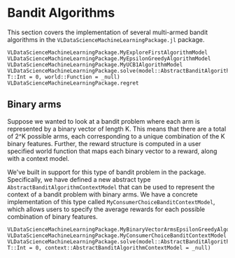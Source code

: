 # Bandit Algorithms
This section covers the implementation of several multi-armed bandit algorithms in the `VLDataScienceMachineLearningPackage.jl` package. 

```@docs
VLDataScienceMachineLearningPackage.MyExploreFirstAlgorithmModel
VLDataScienceMachineLearningPackage.MyEpsilonGreedyAlgorithmModel
VLDataScienceMachineLearningPackage.MyUCB1AlgorithmModel
VLDataScienceMachineLearningPackage.solve(model::AbstractBanditAlgorithmModel; T::Int = 0, world::Function = _null)
VLDataScienceMachineLearningPackage.regret
```

## Binary arms
Suppose we wanted to look at a bandit problem where each arm is represented by a binary vector of length K. This means that there are a total of 2^K possible arms, each corresponding to a unique combination of the K binary features. Further, the reward structure is computed in a user specified world function that maps each binary vector to a reward, along with a context model.

We've built in support for this type of bandit problem in the package. Specifically, we have defined a new abstract type `AbstractBanditAlgorithmContextModel` that can be used to represent the context of a bandit problem with binary arms. We have a concrete implementation of this type called `MyConsumerChoiceBanditContextModel`, which allows users to specify the average rewards for each possible combination of binary features.

```@docs
VLDataScienceMachineLearningPackage.MyBinaryVectorArmsEpsilonGreedyAlgorithmModel
VLDataScienceMachineLearningPackage.MyConsumerChoiceBanditContextModel
VLDataScienceMachineLearningPackage.solve(model::AbstractBanditAlgorithmModel; T::Int = 0, context::AbstractBanditAlgorithmContextModel = _null)
```